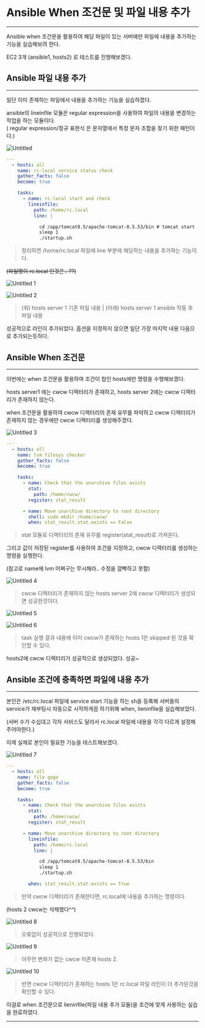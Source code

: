 # Ansible When 조건문 및 파일 내용 추가

---

Ansible when 조건문을 활용하여 해당 파일이 있는 서버에만 파일에 내용을 추가하는 기능을 실습해보려 한다.

EC2 3개 (ansible1, hosts2) 로 테스트를 진행해보겠다.

## Ansible 파일 내용 추가

---

일단 이미 존재하는 파일에서 내용을 추가하는 기능을 실습하겠다.

ansible의 lineinfile 모듈은 regular expression을 사용하여 파일의 내용을 변경하는 작업을 하는 모듈이다. </br>
( regular expression/정규 표현식 은 문자열에서 특정 문자 조합을 찾기 위한 패턴이다.)

![Untitled](https://user-images.githubusercontent.com/84123877/180950879-cf08a590-b6b0-48f0-83b6-0497cdeb4de9.png)

```yaml
---
  - hosts: all
    name: rc-local service status check
    gather_facts: false
    become: true

    tasks:
      - name: rc-local start and check
        lineinfile:
          path: /home/rc.local
          line: |

            cd /app/tomcat8.5/apache-tomcat-8.5.53/bin # tomcat start
            sleep 1
            ./startup.sh
```

> 정리하면 /home/rc.local 파일에 line 부분에 해당하는 내용을 추가하는 기능이다.
> 

~~(파일명이 rc.local 인것은.. ??)~~

![Untitled 1](https://user-images.githubusercontent.com/84123877/180950859-b26078d9-aad0-413a-8389-79a373e44e65.png)

![Untitled 2](https://user-images.githubusercontent.com/84123877/180950861-09116a1d-f99b-4e70-8952-59adf667e120.png)

> (위) hosts server 1 기존 파일 내용 | (아래) hosts server 1 ansible 작동 후 파일 내용
> 

성공적으로 라인이 추가되었다.
옵션을 지정하지 않으면 일단 가장 마지막 내용 다음으로 추가되는듯하다.

## Ansible When 조건문

---

이번에는 when 조건문을 활용하여 조건이 참인 hosts에만 명령을 수행해보겠다.

hosts server1 에는 cwcw 디렉터리가 존재하고, hosts server 2에는 cwcw 디렉터리가 존재하지 않는다.

when 조건문을 활용하여 cwcw 디렉터리의 존재 유무를 파악하고 cwcw 디렉터리가 존재하지 않는 경우에만 cwcw 디렉터리를 생성해주겠다.

![Untitled 3](https://user-images.githubusercontent.com/84123877/180950862-93a9ebc3-c0ac-4a79-92d7-d5f7508449bc.png)

```yaml
---
  - hosts: all
    name: lvm filesys checker
    gather_facts: false
    become: true

    tasks:
      - name: Check that the unarchive files exists
        stat:
          path: /home/cwcw/
        register: stat_result

      - name: Move unarchive directory to root directory
        shell: sudo mkdir /home/cwcw/
        when: stat_result.stat.exists == False
```

> stat 모듈로 디렉터리의 존재 유무를 register(stat_result)로 가져온다.
> 

그리고 값이 저장된 register를 사용하여 조건을 지정하고, cwcw 디렉터리를 생성하는 명령을 실행한다.

(참고로 name에 lvm 어쩌구는 무시해라.. 수정을 깜빡하고 못함)

![Untitled 4](https://user-images.githubusercontent.com/84123877/180950865-bf89e3b2-dca9-4cda-9dae-7451b7f25031.png)

> cwcw 디렉터리가 존재하지 않는 hosts server 2에 cwcw 디렉터리가 생성되면 성공한것이다.
> 

![Untitled 5](https://user-images.githubusercontent.com/84123877/180950866-b2ce3738-5f8a-4bbc-b09b-026dab2c08d8.png)

![Untitled 6](https://user-images.githubusercontent.com/84123877/180950869-bb8ab09e-b364-4545-9443-c376d603e911.png)

> task 실행 결과 내용에 이미 cwcw가 존재하는 hosts 1은 skipped 된 것을 확인할 수 있다.
> 

hosts2에 cwcw 디렉터리가 성공적으로 생성되었다. 성공~

## Ansible 조건에 충족하면 파일에 내용 추가

---

본인은  /etc/rc.local 파일에 service start 기능을 하는 sh을 등록해 서버들의 service가 재부팅시 자동으로 시작하게끔 하기위해 when, lieninfile을 실습해보았다.

(서버 수가 수십대고 각자 서비스도 달라서 rc.local 파일에 내용을 각각 다르게 설정해주어야한다.)

이제 실제로 본인이 필요한 기능을 테스트해보겠다.

![Untitled 7](https://user-images.githubusercontent.com/84123877/180950870-23c10432-2554-4d51-baa8-3291b86bc445.png)

```yaml
---
  - hosts: all
    name: file gogo
    gather_facts: false
    become: true

    tasks:
      - name: Check that the unarchive files exists
        stat:
          path: /home/cwcw/
        register: stat_result

      - name: Move unarchive directory to root directory
        lineinfile:
          path: /home/rc.local
          line: |

            cd /app/tomcat8.5/apache-tomcat-8.5.53/bin
            sleep 1
            ./startup.sh

        when: stat_result.stat.exists == True
```

> 만약 cwcw 디렉터리가 존재한다면, rc.local에 내용을 추가하는 명령이다.
> 

(hosts 2 cwcw는 삭제했다^^)

![Untitled 8](https://user-images.githubusercontent.com/84123877/180951220-07679597-f7e1-4254-a880-a585b03dfce4.png)

> 오류없이 성공적으로 진행되었다.
> 

![Untitled 9](https://user-images.githubusercontent.com/84123877/180950873-7df44133-aa10-4456-a437-490450598dea.png)

> 아무런 변화가 없는 cwcw 미존재 hosts 2.
> 

![Untitled 10](https://user-images.githubusercontent.com/84123877/180950877-b8350975-7340-4af6-9fbf-566c29e42efb.png)

> 반면 cwcw 디렉터리가 존재하는 hosts 1은 rc.local 파일 라인이 더 추가된것을 확인할 수 있다.
> 

이걸로 when 조건문으로 lieninfile(파일 내용 추가 모듈)을 조건에 맞게 사용하는 실습을 완료하였다.

---
